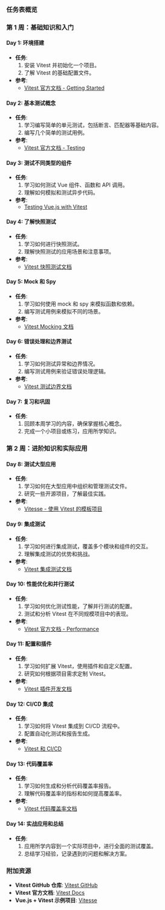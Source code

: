 ### 任务表概览

### 第 1 周：基础知识和入门

#### **Day 1: 环境搭建**

- **任务**:
  1. 安装 Vitest 并初始化一个项目。
  2. 了解 Vitest 的基础配置文件。
- **参考**:
  - [Vitest 官方文档 - Getting Started](https://vitest.dev/guide/)

#### **Day 2: 基本测试概念**

- **任务**:
  1. 学习编写简单的单元测试，包括断言、匹配器等基础内容。
  2. 编写几个简单的测试用例。
- **参考**:
  - [Vitest 官方文档 - Testing](https://vitest.dev/guide/features.html)

#### **Day 3: 测试不同类型的组件**

- **任务**:
  1. 学习如何测试 Vue 组件、函数和 API 调用。
  2. 理解如何模拟和测试异步代码。
- **参考**:
  - [Testing Vue.js with Vitest](https://vitest.dev/guide/vue.html)

#### **Day 4: 了解快照测试**

- **任务**:
  1. 学习如何进行快照测试。
  2. 理解快照测试的应用场景和注意事项。
- **参考**:
  - [Vitest 快照测试文档](https://vitest.dev/guide/snapshot.html)

#### **Day 5: Mock 和 Spy**

- **任务**:
  1. 学习如何使用 mock 和 spy 来模拟函数和依赖。
  2. 编写测试用例来模拟不同的场景。
- **参考**:
  - [Vitest Mocking 文档](https://vitest.dev/guide/mocking.html)

#### **Day 6: 错误处理和边界测试**

- **任务**:
  1. 学习如何测试异常和边界情况。
  2. 编写测试用例来验证错误处理逻辑。
- **参考**:
  - [Vitest 测试边界文档](https://vitest.dev/guide/testing.html#handling-errors)

#### **Day 7: 复习和巩固**

- **任务**:
  1. 回顾本周学习的内容，确保掌握核心概念。
  2. 完成一个小项目或练习，应用所学知识。

### 第 2 周：进阶知识和实际应用

#### **Day 8: 测试大型应用**

- **任务**:
  1. 学习如何在大型应用中组织和管理测试文件。
  2. 研究一些开源项目，了解最佳实践。
- **参考**:
  - [Vitesse - 使用 Vitest 的模板项目](https://github.com/antfu/vitesse)

#### **Day 9: 集成测试**

- **任务**:
  1. 学习如何进行集成测试，覆盖多个模块和组件的交互。
  2. 理解集成测试的优势和挑战。
- **参考**:
  - [Vitest 集成测试文档](https://vitest.dev/guide/integration.html)

#### **Day 10: 性能优化和并行测试**

- **任务**:
  1. 学习如何优化测试性能，了解并行测试的配置。
  2. 测试和分析 Vitest 在不同规模项目中的表现。
- **参考**:
  - [Vitest 官方文档 - Performance](https://vitest.dev/guide/performing.html)

#### **Day 11: 配置和插件**

- **任务**:
  1. 学习如何扩展 Vitest，使用插件和自定义配置。
  2. 研究如何根据项目需求定制 Vitest。
- **参考**:
  - [Vitest 插件开发文档](https://vitest.dev/guide/extending.html)

#### **Day 12: CI/CD 集成**

- **任务**:
  1. 学习如何将 Vitest 集成到 CI/CD 流程中。
  2. 配置自动化测试和报告生成。
- **参考**:
  - [Vitest 和 CI/CD](https://vitest.dev/guide/ci.html)

#### **Day 13: 代码覆盖率**

- **任务**:
  1. 学习如何生成和分析代码覆盖率报告。
  2. 理解代码覆盖率的指标和如何提高覆盖率。
- **参考**:
  - [Vitest 代码覆盖率文档](https://vitest.dev/guide/coverage.html)

#### **Day 14: 实战应用和总结**

- **任务**:
  1. 应用所学内容到一个实际项目中，进行全面的测试覆盖。
  2. 总结学习经验，记录遇到的问题和解决方案。

### 附加资源

- **Vitest GitHub 仓库**: [Vitest GitHub](https://github.com/vitest-dev/vitest)
- **Vitest 官方文档**: [Vitest Docs](https://vitest.dev/guide/)
- **Vue.js + Vitest 示例项目**: [Vitesse](https://github.com/antfu/vitesse)
